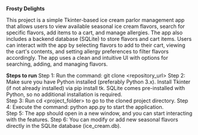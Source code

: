 **Frosty Delights**

This project is a simple Tkinter-based ice cream parlor management app that allows users to view available seasonal ice cream flavors, search for specific flavors, add items to a cart, and manage allergies. The app also includes a backend database (SQLite) to store flavors and cart items. Users can interact with the app by selecting flavors to add to their cart, viewing the cart's contents, and setting allergy preferences to filter flavors accordingly. The app uses a clean and intuitive UI with options for searching, adding, and managing flavors.

**Steps to run**
Step 1: Run the command: git clone <repository_url> 
Step 2: Make sure you have Python installed (preferably Python 3.x). 
        Install Tkinter (if not already installed) via pip install tk. 
        SQLite comes pre-installed with Python, so no additional installation is required.  
Step 3: Run cd <project_folder> to go to the cloned project directory. 
Step 4: Execute the command: python app.py to start the application.  
Step 5: The app should open in a new window, and you can start interacting with the features. 
Step 6: You can modify or add new seasonal flavors directly in the SQLite database (ice_cream.db). 
